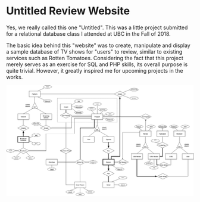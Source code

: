 # Untitled Review Website
Yes, we really called this one "Untitled". This was a little project submitted for a relational database class I attended at UBC in the Fall of 2018.

The basic idea behind this "website" was to create, manipulate and display a sample database of TV shows for "users" to review, similar to existing services such as Rotten Tomatoes. Considering the fact that this project merely serves as an exercise for SQL and PHP skills, its overall purpose is quite trivial. However, it greatly inspired me for upcoming projects in the works.

![ER Diagram](ERdiagram_304Project.png?raw=true "ER Diagram")
